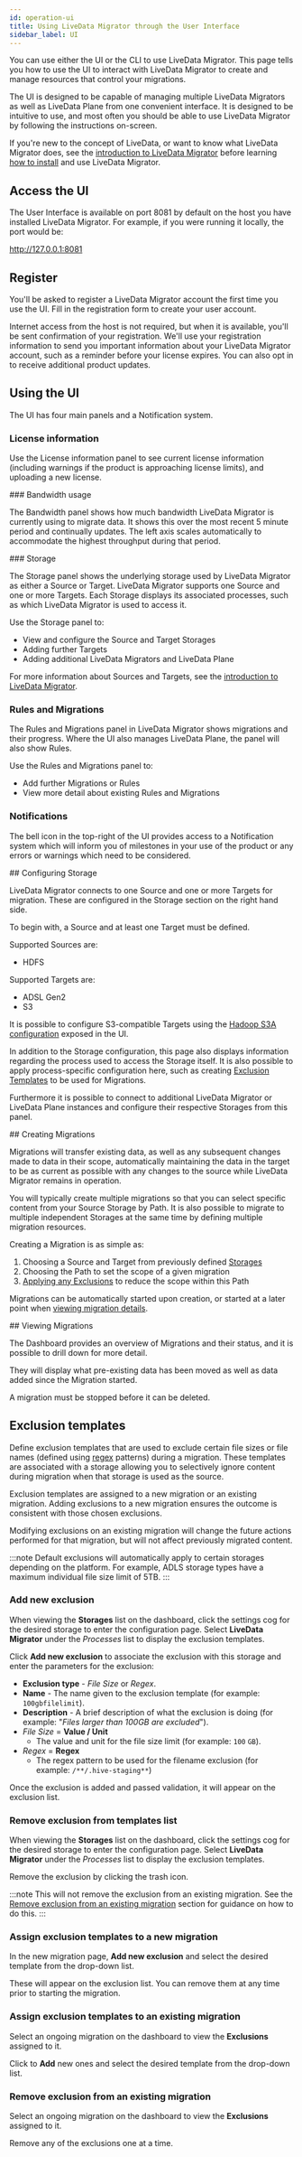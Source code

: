 ```yaml
---
id: operation-ui
title: Using LiveData Migrator through the User Interface
sidebar_label: UI
---
```


You can use either the UI or the CLI to use LiveData Migrator. This page tells you how to use the UI to interact with LiveData Migrator to create and manage resources that control your migrations.

The UI is designed to be capable of managing multiple LiveData Migrators as well as LiveData Plane from one convenient interface. It is designed to be intuitive to use, and most often you should be able to use LiveData Migrator by following the instructions on-screen.

If you're new to the concept of LiveData, or want to know what LiveData Migrator does, see the [introduction to LiveData Migrator](./about.md) before learning [how to install](./installation.md) and use LiveData Migrator.

## Access the UI

The User Interface is available on port 8081 by default on the host you have installed LiveData Migrator. For example, if you were running it locally, the port would be:

http://127.0.0.1:8081

## Register

You'll be asked to register a LiveData Migrator account the first time you use the UI. Fill in the registration form to create your user account.

Internet access from the host is not required, but when it is available, you'll be sent confirmation of your registration. We'll use your registration information to send you important information about your LiveData Migrator account, such as a reminder before your license expires. You can also opt in to receive additional product updates.

## Using the UI

The UI has four main panels and a Notification system.

### License information

Use the License information panel to see current license information (including warnings if the product is approaching license limits), and uploading a new license.

### Bandwidth usage

The Bandwidth panel shows how much bandwidth LiveData Migrator is currently using to migrate data. It shows this over the most recent 5 minute period and continually updates. The left axis scales automatically to accommodate the highest throughput during that period.

### Storage

The Storage panel shows the underlying storage used by LiveData Migrator as either a Source or Target. LiveData Migrator supports one Source and one or more Targets. Each Storage displays its associated processes, such as which LiveData Migrator is used to access it.

Use the Storage panel to:
* View and configure the Source and Target Storages
* Adding further Targets
* Adding additional LiveData Migrators and LiveData Plane

For more information about Sources and Targets, see the [introduction to LiveData Migrator](./about.md).

### Rules and Migrations

The Rules and Migrations panel in LiveData Migrator shows migrations and their progress. Where the UI also manages LiveData Plane, the panel will also show Rules.

Use the Rules and Migrations panel to:
* Add further Migrations or Rules
* View more detail about existing Rules and Migrations

### Notifications

The bell icon in the top-right of the UI provides access to a Notification system which will inform you of milestones in your use of the product or any errors or warnings which need to be considered.

## Configuring Storage

LiveData Migrator connects to one Source and one or more Targets for migration.
These are configured in the Storage section on the right hand side.

To begin with, a Source and at least one Target must be defined.

Supported Sources are:
* HDFS

Supported Targets are:

* ADSL Gen2
* S3

It is possible to configure S3-compatible Targets using the [Hadoop S3A configuration](http://hadoop.apache.org/docs/current/hadoop-aws/tools/hadoop-aws/index.html) exposed in the UI.

In addition to the Storage configuration, this page also displays information regarding the process used to access the Storage itself. It is also possible to apply process-specific configuration here, such as creating [Exclusion Templates](##Exclusiontemplates) to be used for Migrations.

Furthermore it is possible to connect to additional LiveData Migrator or LiveData Plane instances and configure their respective Storages from this panel.

## Creating Migrations

Migrations will transfer existing data, as well as any subsequent changes made to data in their scope, automatically maintaining the data in the target to be as current as possible with any changes to the source while LiveData Migrator remains in operation.

You will typically create multiple migrations so that you can select specific content from your Source Storage by Path. It is also possible to migrate to multiple independent Storages at the same time by defining multiple migration resources.

Creating a Migration is as simple as:

1. Choosing a Source and Target from previously defined [Storages](##ConfiguringStorage)
2. Choosing the Path to set the scope of a given migration
3. [Applying any Exclusions](###Assignexclusiontemplatestoanewmigration) to reduce the scope within this Path

Migrations can be automatically started upon creation, or started at a later point when [viewing migration details](##ViewingMigrations).

## Viewing Migrations

The Dashboard provides an overview of Migrations and their status, and it is possible to drill down for more detail.

They will display what pre-existing data has been moved as well as data added since the Migration started.

A migration must be stopped before it can be deleted.

## Exclusion templates

Define exclusion templates that are used to exclude certain file sizes or file names (defined using [regex](https://regexr.com/) patterns) during a migration. These templates are associated with a storage allowing you to selectively ignore content during migration when that storage is used as the source.

Exclusion templates are assigned to a new migration or an existing migration. Adding exclusions to a new migration ensures the outcome is consistent with those chosen exclusions.

Modifying exclusions on an existing migration will change the future actions performed for that migration, but will not affect previously migrated content.

:::note
Default exclusions will automatically apply to certain storages depending on the platform. For example, ADLS storage types have a maximum individual file size limit of 5TB.
:::

### Add new exclusion

When viewing the **Storages** list on the dashboard, click the settings cog for the desired storage to enter the configuration page. Select **LiveData Migrator** under the _Processes_ list to display the exclusion templates.

Click **Add new exclusion** to associate the exclusion with this storage and enter the parameters for the exclusion:

* **Exclusion type** - _File Size_ or _Regex_.
* **Name** - The name given to the exclusion template (for example: `100gbfilelimit`).
* **Description** - A brief description of what the exclusion is doing (for example: "_Files larger than 100GB are excluded_").
* _File Size_ = **Value / Unit**
  * The value and unit for the file size limit (for example: `100` `GB`).
* _Regex_ = **Regex**
  * The regex pattern to be used for the filename exclusion (for example: `/**/.hive-staging**`)

Once the exclusion is added and passed validation, it will appear on the exclusion list.

### Remove exclusion from templates list

When viewing the **Storages** list on the dashboard, click the settings cog for the desired storage to enter the configuration page. Select **LiveData Migrator** under the _Processes_ list to display the exclusion templates.

Remove the exclusion by clicking the trash icon.

:::note
This will not remove the exclusion from an existing migration. See the [Remove exclusion from an existing migration](#remove-exclusion-from-an-existing-migration) section for guidance on how to do this.
:::

### Assign exclusion templates to a new migration

In the new migration page, **Add new exclusion** and select the desired template from the drop-down list.

These will appear on the exclusion list. You can remove them at any time prior to starting the migration.

### Assign exclusion templates to an existing migration

Select an ongoing migration on the dashboard to view the **Exclusions** assigned to it.

Click to **Add** new ones and select the desired template from the drop-down list.

### Remove exclusion from an existing migration

Select an ongoing migration on the dashboard to view the **Exclusions** assigned to it.

Remove any of the exclusions one at a time.
